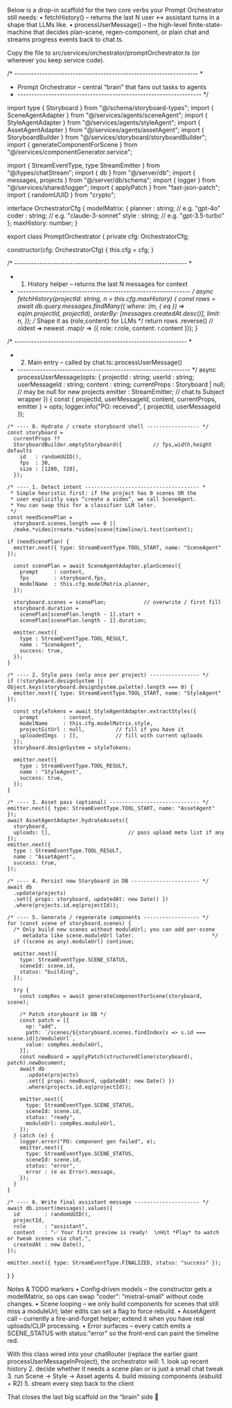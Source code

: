 Below is a drop-in scaffold for the two core verbs your Prompt Orchestrator still needs:
	•	fetchHistory() – returns the last N user ↔ assistant turns in a shape that LLMs like.
	•	processUserMessage() – the high-level finite-state-machine that decides plan-scene, regen-component, or plain chat and streams progress events back to chat.ts.

Copy the file to
src/services/orchestrator/promptOrchestrator.ts (or wherever you keep service code).

/* ------------------------------------------------------------------ *
 * Prompt Orchestrator – central “brain” that fans out tasks to agents
 * ------------------------------------------------------------------ */

import type { Storyboard } from "@/schema/storyboard-types";
import { SceneAgentAdapter }   from "@/services/agents/sceneAgent";
import { StyleAgentAdapter }   from "@/services/agents/styleAgent";
import { AssetAgentAdapter }   from "@/services/agents/assetAgent";
import { StoryboardBuilder }   from "@/services/storyboard/storyboardBuilder";
import { generateComponentForScene } from "@/services/componentGenerator.service";

import { StreamEventType, type StreamEmitter } from "@/types/chatStream";
import { db }                from "@/server/db";
import { messages, projects } from "@/server/db/schema";
import { logger }            from "@/services/shared/logger";
import { applyPatch }        from "fast-json-patch";
import { randomUUID }        from "crypto";

interface OrchestratorCfg {
  modelMatrix: {
    planner : string;   // e.g. "gpt-4o"
    coder   : string;   // e.g. "claude-3-sonnet"
    style   : string;   // e.g. "gpt-3.5-turbo"
  };
  maxHistory: number;
}

export class PromptOrchestrator {
  private cfg: OrchestratorCfg;

  constructor(cfg: OrchestratorCfg) {
    this.cfg = cfg;
  }

  /* -------------------------------------------------------------- *
   * 1.  History helper – returns the last N messages for context
   * -------------------------------------------------------------- */
  async fetchHistory(projectId: string, n = this.cfg.maxHistory) {
    const rows = await db.query.messages.findMany({
      where: (m, { eq }) => eq(m.projectId, projectId),
      orderBy: [messages.createdAt.desc()],
      limit: n,
    });
    /* Shape it as {role,content} for LLMs */
    return rows
      .reverse()                                  // oldest ➜ newest
      .map(r => ({ role: r.role, content: r.content }));
  }

  /* -------------------------------------------------------------- *
   * 2.  Main entry – called by chat.ts::processUserMessage()
   * -------------------------------------------------------------- */
  async processUserMessage(opts: {
    projectId        : string;
    userId           : string;
    userMessageId    : string;
    content          : string;
    currentProps     : Storyboard | null;      // may be null for new projects
    emitter          : StreamEmitter;          // chat.ts Subject wrapper
  }) {
    const { projectId, userMessageId, content, currentProps, emitter } = opts;
    logger.info("PO: received", { projectId, userMessageId });

    /* ---- 0. Hydrate / create storyboard shell ----------------- */
    const storyboard =
      currentProps ??
      StoryboardBuilder.emptyStoryboard({          // fps,width,height defaults
        id   : randomUUID(),
        fps  : 30,
        size : [1280, 720],
      });

    /* ---- 1. Detect intent ------------------------------------- *
     * Simple heuristic first: if the project has 0 scenes OR the
     * user explicitly says “create a video”, we call SceneAgent.
     * You can swap this for a classifier LLM later.
     */
    const needScenePlan =
      storyboard.scenes.length === 0 ||
      /make.*video|create.*video|scene|timeline/i.test(content);

    if (needScenePlan) {
      emitter.next({ type: StreamEventType.TOOL_START, name: "SceneAgent" });

      const scenePlan = await SceneAgentAdapter.planScenes({
        prompt     : content,
        fps        : storyboard.fps,
        modelName  : this.cfg.modelMatrix.planner,
      });

      storyboard.scenes = scenePlan;            // overwrite / first fill
      storyboard.duration =
        scenePlan[scenePlan.length - 1].start +
        scenePlan[scenePlan.length - 1].duration;

      emitter.next({
        type : StreamEventType.TOOL_RESULT,
        name : "SceneAgent",
        success: true,
      });
    }

    /* ---- 2. Style pass (only once per project) ---------------- */
    if (!storyboard.designSystem || Object.keys(storyboard.designSystem.palette).length === 0) {
      emitter.next({ type: StreamEventType.TOOL_START, name: "StyleAgent" });

      const styleTokens = await StyleAgentAdapter.extractStyles({
        prompt        : content,
        modelName     : this.cfg.modelMatrix.style,
        projectGitUrl : null,          // fill if you have it
        uploadedImgs  : [],            // fill with current uploads
      });
      storyboard.designSystem = styleTokens;

      emitter.next({
        type : StreamEventType.TOOL_RESULT,
        name : "StyleAgent",
        success: true,
      });
    }

    /* ---- 3. Asset pass (optional) ----------------------------- */
    emitter.next({ type: StreamEventType.TOOL_START, name: "AssetAgent" });
    await AssetAgentAdapter.hydrateAssets({
      storyboard,
      uploads: [],                         // pass upload meta list if any
    });
    emitter.next({
      type : StreamEventType.TOOL_RESULT,
      name : "AssetAgent",
      success: true,
    });

    /* ---- 4. Persist new Storyboard in DB ---------------------- */
    await db
      .update(projects)
      .set({ props: storyboard, updatedAt: new Date() })
      .where(projects.id.eq(projectId));

    /* ---- 5. Generate / regenerate components ------------------ */
    for (const scene of storyboard.scenes) {
      /* Only build new scenes without moduleUrl; you can add per-scene
         metadata like scene.moduleUrl later.                         */
      if ((scene as any).moduleUrl) continue;

      emitter.next({
        type: StreamEventType.SCENE_STATUS,
        sceneId: scene.id,
        status: "building",
      });

      try {
        const compRes = await generateComponentForScene(storyboard, scene);

        /* Patch storyboard in DB */
        const patch = [{ 
          op: "add",
          path: `/scenes/${storyboard.scenes.findIndex(s => s.id === scene.id)}/moduleUrl`,
          value: compRes.moduleUrl,
        }];
        const newBoard = applyPatch(structuredClone(storyboard), patch).newDocument;
        await db
          .update(projects)
          .set({ props: newBoard, updatedAt: new Date() })
          .where(projects.id.eq(projectId));

        emitter.next({
          type: StreamEventType.SCENE_STATUS,
          sceneId: scene.id,
          status: "ready",
          moduleUrl: compRes.moduleUrl,
        });
      } catch (e) {
        logger.error("PO: component gen failed", e);
        emitter.next({
          type: StreamEventType.SCENE_STATUS,
          sceneId: scene.id,
          status: "error",
          error : (e as Error).message,
        });
      }
    }

    /* ---- 6. Write final assistant message --------------------- */
    await db.insert(messages).values({
      id        : randomUUID(),
      projectId,
      role      : "assistant",
      content   : "✅ Your first preview is ready!  \nHit *Play* to watch or tweak scenes via chat.",
      createdAt : new Date(),
    });

    emitter.next({ type: StreamEventType.FINALIZED, status: "success" });
  }
}

Notes & TODO markers
	•	Config‐driven models – the constructor gets a modelMatrix, so ops can swap "coder": "mistral-small" without code changes.
	•	Scene looping – we only build components for scenes that still miss a moduleUrl; later edits can set a flag to force rebuild.
	•	AssetAgent call – currently a fire-and-forget helper; extend it when you have real uploads/CLIP processing.
	•	Error surfaces – every catch emits a SCENE_STATUS with status:"error" so the front-end can paint the timeline red.

With this class wired into your chatRouter (replace the earlier giant processUserMessageInProject), the orchestrator will:
	1.	look up recent history
	2.	decide whether it needs a scene plan or is just a small chat tweak
	3.	run Scene → Style → Asset agents
	4.	build missing components (esbuild + R2)
	5.	stream every step back to the client

That closes the last big scaffold on the “brain” side 🚀